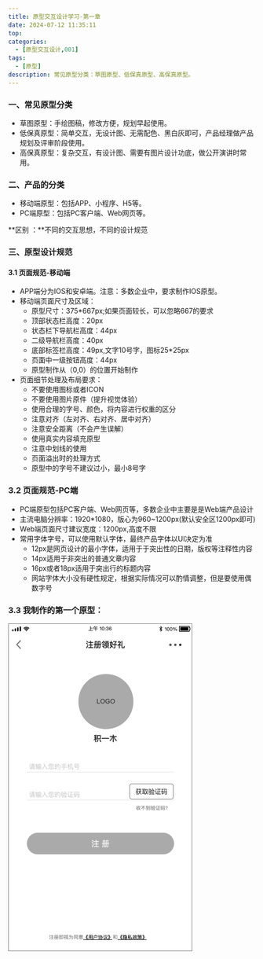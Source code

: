 ```yaml
---
title: 原型交互设计学习-第一章
date: 2024-07-12 11:35:11
top:
categories:
  - [原型交互设计,001]
tags:
  - [原型]
description: 常见原型分类：草图原型、低保真原型、高保真原型。
---
```

### 一、常见原型分类

- 草图原型：手绘图稿，修改方便，规划早起使用。
- 低保真原型：简单交互，无设计图、无需配色、黑白灰即可，产品经理做产品规划及评审阶段使用。
- 高保真原型：复杂交互，有设计图、需要有图片设计功底，做公开演讲时常用。

### 二、产品的分类

- 移动端原型：包括APP、小程序、H5等。
- PC端原型：包括PC客户端、Web网页等。

**区别 ：**不同的交互思想，不同的设计规范

### 三、原型设计规范

#### 3.1 页面规范-移动端

- APP端分为IOS和安卓端。注意：多数企业中，要求制作IOS原型。
- 移动端页面尺寸及区域：
    - 原型尺寸：375*667px;如果页面较长，可以忽略667的要求
    - 顶部状态栏高度：20px
    - 状态栏下导航栏高度：44px
    - 二级导航栏高度：40px
    - 底部标签栏高度：49px,文字10号字，图标25*25px
    - 页面中一级按钮高度：44px
    - 原型制作从（0,0）的位置开始制作
- 页面细节处理及布局要求：
    - 不要使用图标或者ICON
    - 不要使用图片原件（提升视觉体验）
    - 使用合理的字号、颜色，将内容进行权重的区分
    - 注意对齐（左对齐、右对齐、居中对齐）
    - 注意安全距离（不会产生误解）
    - 使用真实内容填充原型
    - 注意中划线的使用
    - 页面溢出时的处理方式
    - 原型中的字号不建议过小，最小8号字

### 3.2 页面规范-PC端

- PC端原型包括PC客户端、Web网页等，多数企业中主要是是Web端产品设计
- 主流电脑分辨率：1920*1080，版心为960~1200px(默认安全区1200px即可)
- Web端页面尺寸建议宽度：1200px,高度不限
- 常用字体字号，可以使用默认字体，最终产品字体以UI决定为准
    - 12px是网页设计的最小字体，适用于于突出性的日期，版权等注释性内容
    - 14px适用于非突出的普通文章内容
    - 16px或者18px适用于突出行的标题内容
    - 网站字体大小没有硬性规定，根据实际情况可以酌情调整，但是要使用偶数字号





### 3.3 我制作的第一个原型：

![企业系统规划法（BSP）](./images/rp001.png)
